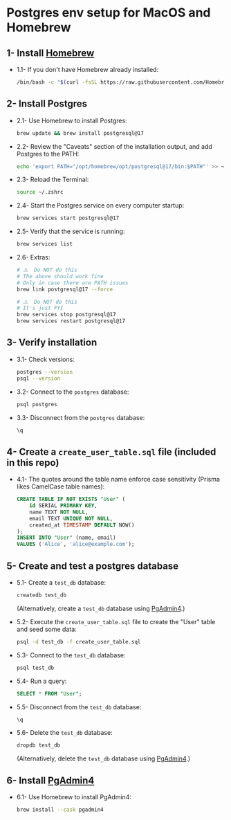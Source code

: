 # Postgres env setup for MacOS and Homebrew

## 1- Install [Homebrew](https://brew.sh/)

- 1.1- If you don't have Homebrew already installed:

    ```bash
    /bin/bash -c "$(curl -fsSL https://raw.githubusercontent.com/Homebrew/install/HEAD/install.sh)"
    ```

## 2- Install Postgres

- 2.1- Use Homebrew to install Postgres:

    ```bash
    brew update && brew install postgresql@17
    ```

- 2.2- Review the "Caveats" section of the installation output, and add Postgres to the PATH:

    ```bash
    echo 'export PATH="/opt/homebrew/opt/postgresql@17/bin:$PATH"' >> ~/.zshrc
    ```

- 2.3- Reload the Terminal:

    ```bash
    source ~/.zshrc
    ```

- 2.4- Start the Postgres service on every computer startup:

    ```bash
    brew services start postgresql@17
    ```

- 2.5- Verify that the service is running:

    ```bash
    brew services list
    ```

- 2.6- Extras:

    ```bash
    # ⚠️  Do NOT do this
    # The above should work fine
    # Only in case there are PATH issues
    brew link postgresql@17 --force
    ```

    ```bash
    # ⚠️  Do NOT do this
    # It's just FYI
    brew services stop postgresql@17
    brew services restart postgresql@17
    ```

## 3- Verify installation

- 3.1- Check versions:

    ```bash
    postgres --version
    psql --version
    ```

- 3.2- Connect to the `postgres` database:

    ```bash
    psql postgres
    ```

- 3.3- Disconnect from the `postgres` database:

    ```sql
    \q
    ```

## 4- Create a `create_user_table.sql` file (included in this repo)

- 4.1- The quotes around the table name enforce case sensitivity (Prisma likes CamelCase table names):

    ```sql
    CREATE TABLE IF NOT EXISTS "User" (
        id SERIAL PRIMARY KEY,
        name TEXT NOT NULL,
        email TEXT UNIQUE NOT NULL,
        created_at TIMESTAMP DEFAULT NOW()
    );
    INSERT INTO "User" (name, email)
    VALUES ('Alice', 'alice@example.com');
    ```

## 5- Create and test a postgres database

- 5.1- Create a `test_db` database:

    ```bash
    createdb test_db
    ```

    (Alternatively, create a `test_db` database using [PgAdmin4](https://formulae.brew.sh/cask/pgadmin4).)

- 5.2- Execute the `create_user_table.sql` file to create the "User" table and seed some data:

    ```bash
    psql -d test_db -f create_user_table.sql
    ```

- 5.3- Connect to the `test_db` database:

    ```bash
    psql test_db
    ```

- 5.4- Run a query:

    ```sql
    SELECT * FROM "User";
    ```

- 5.5- Disconnect from the `test_db` database:

    ```sql
    \q
    ```

- 5.6- Delete the `test_db` database:

    ```bash
    dropdb test_db
    ```

    (Alternatively, delete the `test_db` database using [PgAdmin4](https://formulae.brew.sh/cask/pgadmin4).)

## 6- Install [PgAdmin4](https://formulae.brew.sh/cask/pgadmin4)

- 6.1- Use Homebrew to install PgAdmin4:

    ```bash
    brew install --cask pgadmin4
    ```
